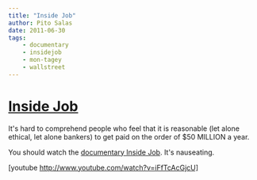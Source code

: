 ```yaml
---
title: "Inside Job"
author: Pito Salas
date: 2011-06-30
tags:
    - documentary
    - insidejob
    - mon-tagey
    - wallstreet
---
```

# [Inside Job](None)




It's hard to comprehend people who feel that it is reasonable (let alone
ethical, let alone bankers) to get paid on the order of $50 MILLION a year.

You should watch the [documentary Inside
Job](<http://www.imdb.com/title/tt1645089/>). It's nauseating.

[youtube http://www.youtube.com/watch?v=iFfTcAcGjcU]


